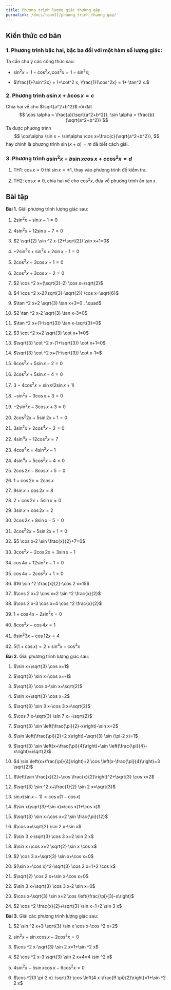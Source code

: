 ```yaml
---
title: Phương trình lượng giác thường gặp
permalink: /docs/toan11/phuong_trinh_thuong_gap/
---
```


## Kiến thức cơ bản

### 1. Phương trình bậc hai, bậc ba đối với một hàm số lượng giác:

Ta cần chú ý các công thức sau:

-   $\sin^2x =1 - \cos^2x, \cos^2x =  1 - \sin^2x;$

-   $\frac{1}{\sin^2x}  = 1+\cot^2 x, \frac{1}{\cos^2x} = 1+ \tan^2 x.$

### 2. Phương trình $a\sin x + b \cos x =c$

Chia hai vế cho $\sqrt{a^2+b^2}$ rồi đặt
$$
\cos \alpha = \frac{a}{\sqrt{a^2+b^2}}, \sin \alpha = \frac{b}{\sqrt{a^2+b^2}}
$$
Ta được phương trình
$$
\cos\alpha \sin x + \sin\alpha \cos x=\frac{c}{\sqrt{a^2+b^2}},
$$
hay chính là phương trình  $\sin\left(x+\alpha\right) = m$ đã biết cách giải.

### 3\. Phương trình $a \sin^2x + b \sin x \cos x + c \cos^2x =d$

1.  TH1: $\cos x = 0$ thì $\sin x = \pm 1$, thay vào phương trình để
    kiểm tra.

2.  TH2: $\cos x \ne 0$, chia hai vế cho $\cos^2x$, đưa về phương trình
    ẩn $\tan x.$

## Bài tập

**Bài 1.** Giải phương trình lượng giác sau:

1.  $2 \sin ^2 x-\sin x-1=0$

2.  $4 \sin ^2 x+12 \sin x-7=0$

3.  $2 \sqrt{2} \sin ^2 x-(2+\sqrt{2}) \sin x+1=0$

4.  $-2 \sin ^3 x+\sin ^2 x+2 \sin x-1=0$

5.  $2 \cos ^2 x-3 \cos x+1=0$

6.  $2 \cos ^2 x+3 \cos x-2=0$

7.  $2 \cos ^2 x+(\sqrt{2}-2) \cos x=\sqrt{2}$

8.  $4 \cos ^2 x-2(\sqrt{3}-\sqrt{2}) \cos x=\sqrt{6}$

9.  $\tan ^2 x+2 \sqrt{3} \tan x+3=0 . \quad$

10. $2 \tan ^2 x-2 \sqrt{3} \tan x-3=0$

11. $\tan ^2 x+(1-\sqrt{3}) \tan x-\sqrt{3}=0$

12. $3 \cot ^2 x+2 \sqrt{3} \cot x+1=0$

13. $\sqrt{3} \cot ^2 x-(1+\sqrt{3}) \cot x+1=0$

14. $\sqrt{3} \cot ^2 x+(1-\sqrt{3}) \cot x-1=$

15. $6 \cos ^2 x+5 \sin x-2=0$

16. $2 \cos ^2 x+5 \sin x-4=0$

17. $3-4 \cos ^2 x=\sin x(2 \sin x+1)$

18. $-\sin ^2 x-3 \cos x+3=0$

19. $-2 \sin ^2 x-3 \cos x+3=0$

20. $2 \cos ^2 2 x+5 \sin 2 x+1=0$

21. $3 \sin ^2 x+2 \cos ^4 x-2=0$

22. $4 \sin ^4 x+12 \cos ^2 x=7$

23. $4 \cos ^4 x=4 \sin ^2 x-1$

24. $4 \sin ^4 x+5 \cos ^2 x-4=0$

25. $2 \cos 2 x-8 \cos x+5=0$

26. $1+\cos 2 x=2 \cos x$

27. $9 \sin x+\cos 2 x=8$

28. $2+\cos 2 x+5 \sin x=0$

29. $3 \sin x+\cos 2 x=2$

30. $2 \cos 2 x+8 \sin x-5=0$

31. $2 \cos ^2 2 x+5 \sin 2 x+1=0$

32. $5 \cos x-2 \sin \frac{x}{2}+7=0$

33. $3 \cos ^2 x-2 \cos 2 x=3 \sin x-1$

34. $\cos 4 x+12 \sin ^2 x-1=0$

35. $\cos 4 x-2 \cos ^2 x+1=0$

36. $16 \sin ^2 \frac{x}{2}-\cos 2 x=15$

37. $\cos 2 x+2 \cos x=2 \sin ^2 \frac{x}{2}$

38. $\cos 2 x-3 \cos x=4 \cos ^2 \frac{x}{2}$

39. $1+\cos 4 x-2 \sin ^2 x=0$

40. $8 \cos ^2 x-\cos 4 x=1$

41. $6 \sin ^2 3 x-\cos 12 x=4$

42.  $5(1+\cos x)=2+\sin ^4 x-\cos ^4 x$

**Bài 2.** Giải phương trình lượng giác sau:

1.  $\sin x+\sqrt{3} \cos x=1$

2.  $\sqrt{3} \sin x+\cos x=-1$

3.  $\sqrt{3} \cos x-\sin x=\sqrt{2}$

4.  $\sin x+\sqrt{3} \cos x=2$

5.  $\sqrt{3} \sin 3 x-\cos 3 x=\sqrt{2}$

6.  $\cos 7 x-\sqrt{3} \sin 7 x=-\sqrt{2}$

7.  $\sqrt{3} \sin \left(\frac{\pi}{2}-x\right)-\sin x=2$

8.  $\sin \left(\frac{\pi}{2}+2 x\right)+\sqrt{3} \sin (\pi-2 x)=1$

9.  $\sqrt{3} \sin \left(x+\frac{\pi}{4}\right)+\sin \left(\frac{\pi}{4}-x\right)=\sqrt{2}$

10.  $4 \sin \left(x+\frac{\pi}{4}\right)+2 \cos \left(x-\frac{\pi}{4}\right)=3 \sqrt{2}$

11.  $\left(\sin \frac{x}{2}+\cos \frac{x}{2}\right)^2+\sqrt{3} \cos x=2$

12.  $\sqrt{3} \sin ^2 x+\frac{1}{2} \sin 2 x=\sqrt{3}$

13.  $\sin x(\sin x-1)=\cos x(1-\cos x)$

14.  $\sin x(\sqrt{3}-\sin x)=\cos x(1+\cos x)$

15.  $\sqrt{3} \sin x+\cos x=2 \sin \frac{\pi}{12}$

16.  $\cos x=\sqrt{2} \sin 2 x-\sin x$

17.  $\sin 3 x-\sqrt{3} \cos 3 x=2 \sin 2 x$

18.  $\sin x+\cos x=2 \sqrt{2} \sin x \cos x$

19.  $2 \cos 3 x+\sqrt{3} \sin x+\cos x=0$

20.  $(\sin x+\cos x)^2-\sqrt{3} \cos 2 x=1+2 \cos x$

21.  $\sqrt{2} \cos 2 x+\sin x-\cos x=0$

22.  $\sin 3 x+\sqrt{3} \cos 3 x-2 \sin x=0$

23.  $\cos x-\sqrt{3} \sin x=2 \cos \left(\frac{\pi}{3}-x\right)$

24.  $2 \cos ^2 \frac{x}{2}+\sqrt{3} \sin x=1+2 \sin 3 x$

**Bài 3.** Giải các phương trình lượng giác sau:

1.  $2 \sin ^2 x+3 \sqrt{3} \sin x \cos x-\cos ^2 x=2$

2.  $\sin ^2 x+\sin x \cos x-2 \cos ^2 x=0$

3.  $\cos ^2 x-\sqrt{3} \sin 2 x=1+\sin ^2 x$

4.  $2 \cos ^2 x-3 \sqrt{3} \sin 2 x+4=4 \sin ^2 x$

5.  $4 \sin ^2 x-5 \sin x \cos x-6 \cos ^2 x=0$

6.  $\cos ^2(3 \pi-2 x)-\sqrt{3} \cos \left(4 x-\frac{9 \pi}{2}\right)=1+\sin ^2 2 x$